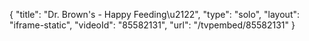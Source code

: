 {
    "title": "Dr. Brown's - Happy Feeding\u2122",
    "type": "solo",
    "layout": "iframe-static",
    "videoId": "85582131",
    "url": "\/tvpembed\/85582131"
}